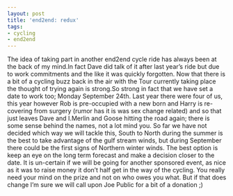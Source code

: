 ```yaml
---
layout: post
title: 'end2end: redux'
tags:
- cycling
- end2end
---
```

The idea of taking part in another end2end cycle ride has always been at the back of my mind.In fact Dave did talk of it after last year’s ride but due to work commitments and the like it was quickly forgotten.
Now that there is a bit of a cycling buzz back in the air with the Tour currently taking place the thought of trying again is strong.So strong in fact that we have set a date to work too; Monday September 24th.
Last year there were four of us, this year however Rob is pre-occupied with a new born and Harry is re-covering from surgery (rumor has it is was sex change related) and so that just leaves Dave and I.Merlin and Goose hitting the road again; there is some sense behind the names, not a lot mind you.
So far we have not decided which way we will tackle this, South to North during the summer is the best to take advantage of the gulf stream winds, but during September there could be the first signs of Northern winter winds. The best option is keep an eye on the long term forecast and make a decision closer to the date.
It is un-certain if we will be going for another sponsored event, as nice as it was to raise money it don’t half get in the way of the cycling. You really need your mind on the prize and not on who owes you what. But if that does change I’m sure we will call upon Joe Public for a bit of a donation ;)
